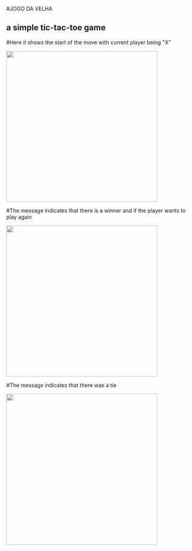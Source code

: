 #JOGO DA VELHA

<h2>a simple tic-tac-toe game</h2>

#Here it shows the start of the move with current player being "X"
<div>
<img align="center" width="400" height="400" src="https://user-images.githubusercontent.com/80134632/233228960-2c3eeb6c-2f4f-4745-bc73-45ecb6c57167.png">
</div>

#The message indicates that there is a winner and if the player wants to play again
<div>
<img align="center" width="400" height="400" src="https://user-images.githubusercontent.com/80134632/233228975-fb9d991d-ab59-452a-89b2-aa35602118b6.png">
</div>

#The message indicates that there was a tie
<div>
<img align="center" width="400" height="400" src="https://user-images.githubusercontent.com/80134632/233228981-a3318193-18f6-415e-8d5a-091db7fc2648.png">
</div>

